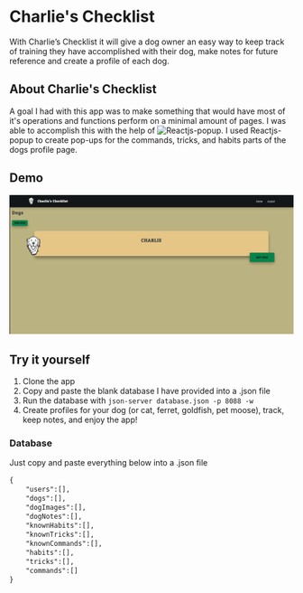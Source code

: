 # Charlie's Checklist

With Charlie’s Checklist it will give a dog owner an easy way to keep track of training they have accomplished with their dog,
make notes for future reference and create a profile of each dog.

## About Charlie's Checklist

A goal I had with this app was to make something that would have most of it's operations and functions perform on a minimal amount of pages.
I was able to accomplish this with the help of ![Reactjs-popup](https://react-popup.elazizi.com/). I used Reactjs-popup to create pop-ups for the commands, tricks, and habits parts of the dogs profile page. 

## Demo 

![CharliesChecklist](src\components\images\CharliesChecklist.gif)

## Try it yourself

1. Clone the app
2. Copy and paste the blank database I have provided into a .json file
3. Run the database with `json-server database.json -p 8088 -w`
4. Create profiles for your dog (or cat, ferret, goldfish, pet moose), track, keep notes, and enjoy the app!

### Database
Just copy and paste everything below into a .json file
```
{
    "users":[],
    "dogs":[],
    "dogImages":[],
    "dogNotes":[],
    "knownHabits":[],
    "knownTricks":[],
    "knownCommands":[],
    "habits":[],
    "tricks":[],
    "commands":[]
}
```
